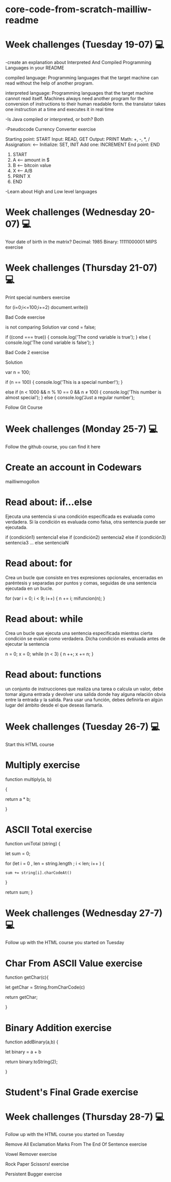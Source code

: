 # core-code-from-scratch-mailliw-readme

# Week challenges (Tuesday 19-07) 💻

-create an explanation about Interpreted And Compiled Programming Languages in your README

  compiled language: Programming languages ​​that the target machine can read without the help of another program.
  
  interpreted language: Programming languages ​​that the target machine cannot read itself. Machines always need another program for the conversion of instructions to    their human readable form. the translator takes one instruction at a time and executes it in real time
  
-Is Java compiled or interpreted, or both? Both

-Pseudocode Currency Converter exercise

 Starting point: START
  Input: READ, GET
  Output: PRINT
  Math: +, -, *, /
  Assignation: <--
  Initialize: SET, INIT
  Add one: INCREMENT
  End point: END


  1. START
  2. A <-- amount in $
  3. B <-- bitcoin value
  4. X <-- A/B
  5. PRINT X
  6. END

-Learn about High and Low level languages

# Week challenges (Wednesday 20-07) 💻

Your date of birth in the matrix? Decimal: 1985 Binary: 11111000001
MIPS exercise

# Week challenges (Thursday 21-07) 💻

Print special numbers exercise

for (i=0;i<=100;i+=2) 
   	document.write(i)

Bad Code exercise

is not comparing
Solution 
var cond = false;

if ((cond === true)) {
  console.log('The cond variable is true');
} else {
  console.log('The cond variable is false');
}

Bad Code 2 exercise

Solution

var n = 100;

if (n == 100) {
  console.log('This is a special number!');
}

else if (n < 1000 && n % 10 == 0 && n ≠ 100) {
  console.log('This number is almost special');
} else {
  console.log('Just a regular number');

Follow Git Course

# Week challenges (Monday 25-7) 💻

Follow the github course, you can find it here

# Create an account in Codewars

mailliwmogollon

# Read about: if...else

Ejecuta una sentencia si una condición específicada es evaluada como verdadera. Si la condición es evaluada como falsa, otra sentencia puede ser ejecutada.

if (condición1)
   sentencia1
else if (condición2)
   sentencia2
else if (condición3)
   sentencia3
...
else
   sentenciaN

# Read about: for

Crea un bucle que consiste en tres expresiones opcionales, encerradas en paréntesis y separadas por puntos y comas, seguidas de una sentencia ejecutada en un bucle.

for (var i = 0; i < 9; i++) {
   n += i;
   mifuncion(n);
}

# Read about: while

Crea un bucle que ejecuta una sentencia especificada mientras cierta condición se evalúe como verdadera. Dicha condición es evaluada antes de ejecutar la sentencia

n = 0;
x = 0;
while (n < 3) {
  n ++;
  x += n;
}

# Read about: functions

un conjunto de instrucciones que realiza una tarea o calcula un valor, debe tomar alguna entrada y devolver una salida donde hay alguna relación obvia entre la entrada y la salida. Para usar una función, debes definirla en algún lugar del ámbito desde el que deseas llamarla.

# Week challenges (Tuesday 26-7) 💻

Start this HTML course

# Multiply exercise


function multiply(a, b)

{

  return a * b;
  
}

# ASCII Total exercise


function uniTotal (string) {

  let sum = 0;
   
  for (let i = 0 , len = string.length ; i < len; i++ ) {
  
    sum += string[i].charCodeAt()
    
  }
  
  return sum; 
}

# Week challenges (Wednesday 27-7) 💻

Follow up with the HTML course you started on Tuesday

# Char From ASCII Value exercise

function getChar(c){

 let getChar = String.fromCharCode(c)
 
 return getChar;
 
}

# Binary Addition exercise

function addBinary(a,b) {

  let binary = a + b 
  
  return binary.toString(2);
  
}

# Student's Final Grade exercise

# Week challenges (Thursday 28-7) 💻

Follow up with the HTML course you started on Tuesday

Remove All Exclamation Marks From The End Of Sentence exercise

Vowel Remover exercise

Rock Paper Scissors! exercise

Persistent Bugger exercise

